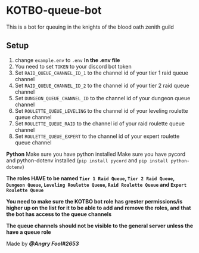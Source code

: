 # KOTBO-queue-bot
This is a bot for queuing in the knights of the blood oath zenith guild
## Setup
1. change `example.env` to `.env`
**In the .env file**
2. You need to set `TOKEN` to your discord bot token
3. Set `RAID_QUEUE_CHANNEL_ID_1` to the channel id of your tier 1 raid queue channel
4. Set `RAID_QUEUE_CHANNEL_ID_2` to the channel id of your tier 2 raid queue channel
5. Set `DUNGEON_QUEUE_CHANNEL_ID` to the channel id of your dungeon queue channel
6. Set `ROULETTE_QUEUE_LEVELING` to the channel id of your leveling roulette queue channel
7. Set `ROULETTE_QUEUE_RAID` to the channel id of your raid roulette queue channel
8. Set `ROULETTE_QUEUE_EXPERT` to the channel id of your expert roulette queue channel


**Python**
Make sure you have python installed
Make sure you have pycord and python-dotenv installed (`pip install pycord` and `pip install python-dotenv`)

**The roles HAVE to be named `Tier 1 Raid Queue`, `Tier 2 Raid Queue`, `Dungeon Queue`, `Leveling Roulette Queue`, `Raid Roulette Queue` and `Expert Roulette Queue`**

**You need to make sure the KOTBO bot role has grester permissions/is higher up on the list for it to be able to add and remove the roles, and that the bot has access to the queue channels**

**The queue channels should not be visible to the general server unless the have a queue role**

Made by ___**@Angry Fool#2653**___

